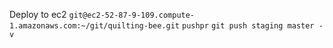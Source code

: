 Deploy to ec2
`git@ec2-52-87-9-109.compute-1.amazonaws.com:~/git/quilting-bee.git`
`pushpr`
`git push staging master -v`